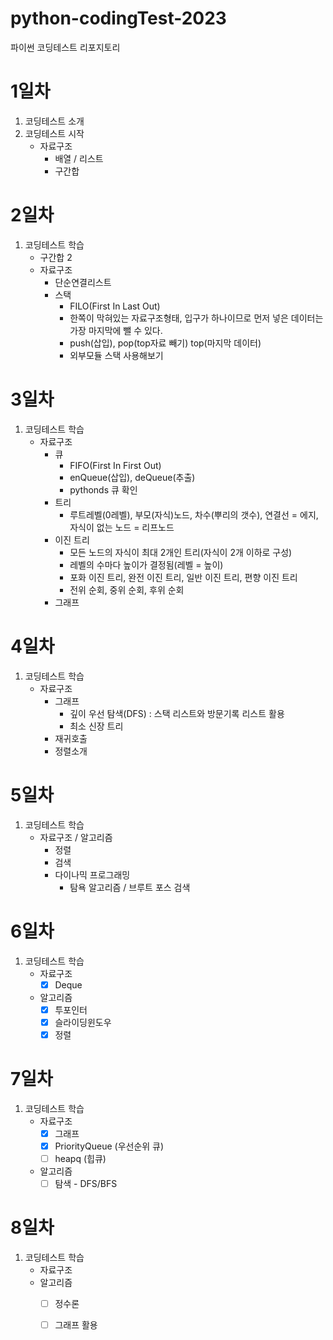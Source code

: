# python-codingTest-2023
파이썬 코딩테스트 리포지토리

# 1일차
1. 코딩테스트 소개
2. 코딩테스트 시작
    - 자료구조
        - 배열 / 리스트
        - 구간합

# 2일차
1. 코딩테스트 학습
    - 구간합 2
    - 자료구조
        - 단순연결리스트
        - 스택
            - FILO(First In Last Out)
            - 한쪽이 막혀있는 자료구조형태, 입구가 하나이므로 먼저 넣은 데이터는 가장 마지막에 뺄 수 있다.
            - push(삽입), pop(top자료 빼기) top(마지막 데이터)
            - 외부모듈 스택 사용해보기

# 3일차
1. 코딩테스트 학습
    - 자료구조
        - 큐
            - FIFO(First In First Out)
            - enQueue(삽입), deQueue(추출)
            - pythonds 큐 확인
        - 트리
            - 루트레벨(0레벨), 부모(자식)노드, 차수(뿌리의 갯수), 연결선 = 에지, 자식이 없는 노드 = 리프노드
        - 이진 트리
            - 모든 노드의 자식이 최대 2개인 트리(자식이 2개 이하로 구성)
            - 레벨의 수마다 높이가 결정됨(레벨 = 높이)
            - 포화 이진 트리, 완전 이진 트리, 일반 이진 트리, 편향 이진 트리
            - 전위 순회, 중위 순회, 후위 순회
        - 그래프


# 4일차
1. 코딩테스트 학습
    - 자료구조
        - 그래프
            - 깊이 우선 탐색(DFS) : 스택 리스트와 방문기록 리스트 활용
            - 최소 신장 트리
        - 재귀호출
        - 정렬소개

# 5일차
1. 코딩테스트 학습
    - 자료구조 / 알고리즘
        - 정렬
        - 검색
        - 다이나믹 프로그래밍
            - 탐욕 알고리즘 / 브루트 포스 검색

# 6일차
1. 코딩테스트 학습
    - 자료구조
        - [x] Deque
    - 알고리즘
        - [x] 투포인터
        - [x] 슬라이딩윈도우
        - [x] 정렬

# 7일차
1. 코딩테스트 학습
    - 자료구조
        - [x] 그래프
        - [x] PriorityQueue (우선순위 큐)
        - [ ] heapq (힙큐)
    - 알고리즘
        - [ ] 탐색 - DFS/BFS

# 8일차
1. 코딩테스트 학습
    - 자료구조
    - 알고리즘
        - [ ] 정수론
        - [ ] 그래프 활용
        
